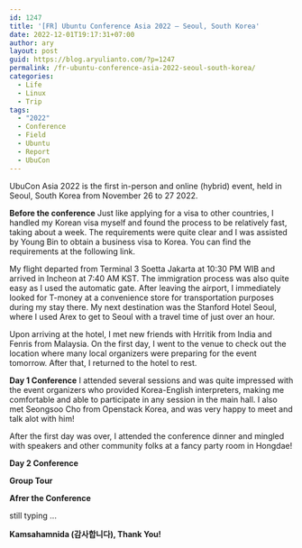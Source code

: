 ```yaml
---
id: 1247
title: '[FR] Ubuntu Conference Asia 2022 – Seoul, South Korea'
date: 2022-12-01T19:17:31+07:00
author: ary
layout: post
guid: https://blog.aryulianto.com/?p=1247
permalink: /fr-ubuntu-conference-asia-2022-seoul-south-korea/
categories:
  - Life
  - Linux
  - Trip
tags:
  - "2022"
  - Conference
  - Field
  - Ubuntu
  - Report
  - UbuCon
---
```

UbuCon Asia 2022 is the first in-person and online (hybrid) event, held in Seoul, South Korea from November 26 to 27 2022.

**Before the conference**
Just like applying for a visa to other countries, I handled my Korean visa myself and found the process to be relatively fast, taking about a week. The requirements were quite clear and I was assisted by Young Bin to obtain a business visa to Korea. You can find the requirements at the following link.

My flight departed from Terminal 3 Soetta Jakarta at 10:30 PM WIB and arrived in Incheon at 7:40 AM KST. The immigration process was also quite easy as I used the automatic gate. After leaving the airport, I immediately looked for T-money at a convenience store for transportation purposes during my stay there. My next destination was the Stanford Hotel Seoul, where I used Arex to get to Seoul with a travel time of just over an hour.

Upon arriving at the hotel, I met new friends with Hrritik from India and Fenris from Malaysia. On the first day, I went to the venue to check out the location where many local organizers were preparing for the event tomorrow. After that, I returned to the hotel to rest.

**Day 1 Conference**
I attended several sessions and was quite impressed with the event organizers who provided Korea-English interpreters, making me comfortable and able to participate in any session in the main hall. I also met Seongsoo Cho from Openstack Korea, and was very happy to meet and talk alot with him!

After the first day was over, I attended the conference dinner and mingled with speakers and other community folks at a fancy party room in Hongdae!

**Day 2 Conference**

**Group Tour**

**Afrer the Conference**

still typing ...

**Kamsahamnida (감사합니다), Thank You!**
